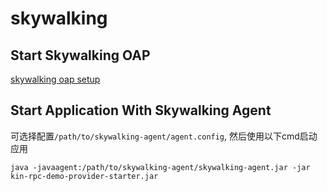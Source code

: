 # skywalking

## Start Skywalking OAP

[skywalking oap setup](https://skywalking.apache.org/docs/main/v9.3.0/en/setup/backend/backend-setup/)

## Start Application With Skywalking Agent

可选择配置`/path/to/skywalking-agent/agent.config`, 然后使用以下cmd启动应用

`java -javaagent:/path/to/skywalking-agent/skywalking-agent.jar -jar kin-rpc-demo-provider-starter.jar`
